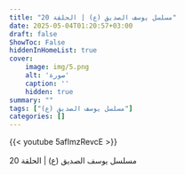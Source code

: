 ```yaml
---
title: "مسلسل يوسف الصديق (ع) | الحلقة 20"
date: 2025-05-04T01:20:57+03:00
draft: false
ShowToc: False
hiddenInHomeList: true
cover:
    image: img/5.png
    alt: 'صورة'
    caption: ''
    hidden: true
summary: ""
tags: ["مسلسل يوسف الصديق (ع)"]
categories: []
---
```


{{< youtube 5afImzRevcE >}}  
 <br>
مسلسل يوسف الصديق (ع) | الحلقة 20